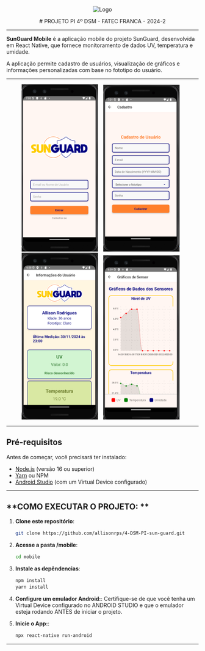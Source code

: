 <p align="center">
  <img src="../design/logoblack.png" alt="Logo" width="400"/>
</p>

<p align="center">
# PROJETO PI 4º DSM - FATEC FRANCA - 2024-2
</p>

---

**SunGuard Mobile** 
é a aplicação mobile do projeto SunGuard, desenvolvida em React Native, que fornece monitoramento de dados UV, temperatura e umidade. 

A aplicação permite cadastro de usuários, visualização de gráficos e informações personalizadas com base no fototipo do usuário.

---

<p align="center">
  <img src="../prints/mobile-login.png" alt="Tela de Login" width="200" style="margin-right: 10px;"/>
  <img src="../prints/mobile-cadastro.png" alt="Tela de Cadastro" width="200" style="margin-right: 10px;"/>
  <img src="../prints/mobile-perfil.png" alt="Tela de Perfil" width="200" style="margin-right: 10px;"/>
  <img src="../prints/mobile-graficos.png" alt="Tela de Gráficos" width="200" style="margin-right: 10px;"/>
</p>

---

## **Pré-requisitos**

Antes de começar, você precisará ter instalado:

- [Node.js](https://nodejs.org/) (versão 16 ou superior)
- [Yarn](https://classic.yarnpkg.com/lang/en/docs/install/) ou NPM
- [Android Studio](https://developer.android.com/studio) (com um Virtual Device configurado)

---

## **COMO EXECUTAR O PROJETO: **

1. **Clone este repositório**:
   ```bash
   git clone https://github.com/allisonrps/4-DSM-PI-sun-guard.git

2. **Acesse a pasta /mobile**:
   ```bash
   cd mobile

3. **Instale as depêndencias**:
   ```bash
   npm install
   yarn install

4. **Configure um emulador Android:**:
Certifique-se de que você tenha um Virtual Device configurado no ANDROID STUDIO 
e que o emulador esteja rodando ANTES de iniciar o projeto.

5. **Inicie o App:**:
   ```bash
   npx react-native run-android

---
